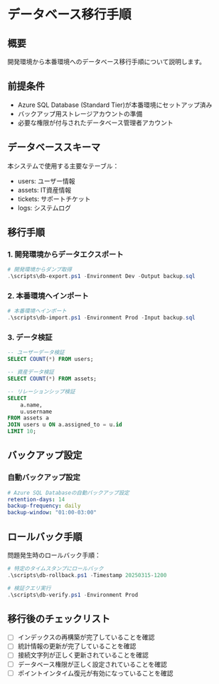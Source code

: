 # データベース移行手順

## 概要
開発環境から本番環境へのデータベース移行手順について説明します。

## 前提条件
- Azure SQL Database (Standard Tier)が本番環境にセットアップ済み
- バックアップ用ストレージアカウントの準備
- 必要な権限が付与されたデータベース管理者アカウント

## データベーススキーマ

本システムで使用する主要なテーブル：
- users: ユーザー情報
- assets: IT資産情報
- tickets: サポートチケット
- logs: システムログ

## 移行手順

### 1. 開発環境からデータエクスポート
```powershell
# 開発環境からダンプ取得
.\scripts\db-export.ps1 -Environment Dev -Output backup.sql
```

### 2. 本番環境へインポート
```powershell
# 本番環境へインポート
.\scripts\db-import.ps1 -Environment Prod -Input backup.sql
```

### 3. データ検証
```sql
-- ユーザーデータ検証
SELECT COUNT(*) FROM users;

-- 資産データ検証
SELECT COUNT(*) FROM assets;

-- リレーションシップ検証
SELECT 
    a.name, 
    u.username 
FROM assets a
JOIN users u ON a.assigned_to = u.id
LIMIT 10;
```

## バックアップ設定

### 自動バックアップ設定
```yaml
# Azure SQL Databaseの自動バックアップ設定
retention-days: 14
backup-frequency: daily
backup-window: "01:00-03:00"
```

## ロールバック手順

問題発生時のロールバック手順：

```powershell
# 特定のタイムスタンプにロールバック
.\scripts\db-rollback.ps1 -Timestamp 20250315-1200

# 検証クエリ実行
.\scripts\db-verify.ps1 -Environment Prod
```

## 移行後のチェックリスト
- [ ] インデックスの再構築が完了していることを確認
- [ ] 統計情報の更新が完了していることを確認
- [ ] 接続文字列が正しく更新されていることを確認
- [ ] データベース権限が正しく設定されていることを確認
- [ ] ポイントインタイム復元が有効になっていることを確認